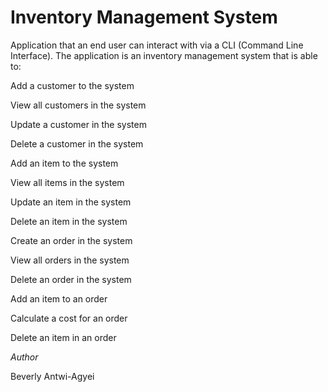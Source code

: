 # Inventory Management System

Application that an end user can interact with via a CLI (Command Line Interface). The application is an inventory management system that is able to:

Add a customer to the system

View all customers in the system

Update a customer in the system

Delete a customer in the system

Add an item to the system

View all items in the system

Update an item in the system

Delete an item in the system

Create an order in the system

View all orders in the system

Delete an order in the system

Add an item to an order

Calculate a cost for an order

Delete an item in an order

_Author_

Beverly Antwi-Agyei
